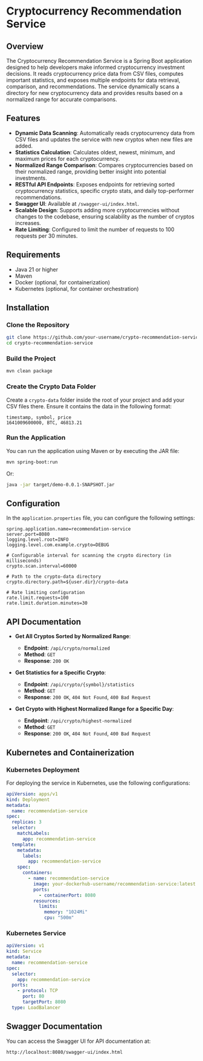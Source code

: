 
# Cryptocurrency Recommendation Service

## Overview

The Cryptocurrency Recommendation Service is a Spring Boot application designed to help developers make informed cryptocurrency investment decisions. It reads cryptocurrency price data from CSV files, computes important statistics, and exposes multiple endpoints for data retrieval, comparison, and recommendations. The service dynamically scans a directory for new cryptocurrency data and provides results based on a normalized range for accurate comparisons.

## Features

- **Dynamic Data Scanning**: Automatically reads cryptocurrency data from CSV files and updates the service with new cryptos when new files are added.
- **Statistics Calculation**: Calculates oldest, newest, minimum, and maximum prices for each cryptocurrency.
- **Normalized Range Comparison**: Compares cryptocurrencies based on their normalized range, providing better insight into potential investments.
- **RESTful API Endpoints**: Exposes endpoints for retrieving sorted cryptocurrency statistics, specific crypto stats, and daily top-performer recommendations.
- **Swagger UI**: Available at `/swagger-ui/index.html`.
- **Scalable Design**: Supports adding more cryptocurrencies without changes to the codebase, ensuring scalability as the number of cryptos increases.
- **Rate Limiting**: Configured to limit the number of requests to 100 requests per 30 minutes.

## Requirements

- Java 21 or higher
- Maven
- Docker (optional, for containerization)
- Kubernetes (optional, for container orchestration)

## Installation

### Clone the Repository

```bash
git clone https://github.com/your-username/crypto-recommendation-service.git
cd crypto-recommendation-service
```

### Build the Project

```bash
mvn clean package
```

### Create the Crypto Data Folder

Create a `crypto-data` folder inside the root of your project and add your CSV files there. Ensure it contains the data in the following format:

```
timestamp, symbol, price
1641009600000, BTC, 46813.21
```

### Run the Application

You can run the application using Maven or by executing the JAR file:

```bash
mvn spring-boot:run
```

Or:

```bash
java -jar target/demo-0.0.1-SNAPSHOT.jar
```

## Configuration

In the `application.properties` file, you can configure the following settings:

```properties
spring.application.name=recommendation-service
server.port=8080
logging.level.root=INFO
logging.level.com.example.crypto=DEBUG

# Configurable interval for scanning the crypto directory (in milliseconds)
crypto.scan.interval=60000

# Path to the crypto-data directory
crypto.directory.path=${user.dir}/crypto-data

# Rate limiting configuration
rate.limit.requests=100
rate.limit.duration.minutes=30
```

## API Documentation

- **Get All Cryptos Sorted by Normalized Range**:
  - **Endpoint**: `/api/crypto/normalized`
  - **Method**: `GET`
  - **Response**: `200 OK`

- **Get Statistics for a Specific Crypto**:
  - **Endpoint**: `/api/crypto/{symbol}/statistics`
  - **Method**: `GET`
  - **Response**: `200 OK`, `404 Not Found`, `400 Bad Request`

- **Get Crypto with Highest Normalized Range for a Specific Day**:
  - **Endpoint**: `/api/crypto/highest-normalized`
  - **Method**: `GET`
  - **Response**: `200 OK`, `404 Not Found`, `400 Bad Request`

## Kubernetes and Containerization

### Kubernetes Deployment

For deploying the service in Kubernetes, use the following configurations:

```yaml
apiVersion: apps/v1
kind: Deployment
metadata:
  name: recommendation-service
spec:
  replicas: 3
  selector:
    matchLabels:
      app: recommendation-service
  template:
    metadata:
      labels:
        app: recommendation-service
    spec:
      containers:
        - name: recommendation-service
          image: your-dockerhub-username/recommendation-service:latest
          ports:
            - containerPort: 8080
          resources:
            limits:
              memory: "1024Mi"
              cpu: "500m"
```

### Kubernetes Service

```yaml
apiVersion: v1
kind: Service
metadata:
  name: recommendation-service
spec:
  selector:
    app: recommendation-service
  ports:
    - protocol: TCP
      port: 80
      targetPort: 8080
  type: LoadBalancer
```

## Swagger Documentation

You can access the Swagger UI for API documentation at:

```
http://localhost:8080/swagger-ui/index.html
```
